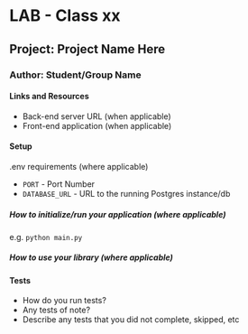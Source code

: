 # LAB - Class xx

## Project: Project Name Here

### Author: Student/Group Name

#### Links and Resources

- Back-end server URL (when applicable)
- Front-end application (when applicable)

#### Setup

.env requirements (where applicable)

- `PORT` - Port Number
- `DATABASE_URL` - URL to the running Postgres instance/db

##### How to initialize/run your application (where applicable)

e.g. `python main.py`

##### How to use your library (where applicable)

#### Tests

- How do you run tests?
- Any tests of note?
- Describe any tests that you did not complete, skipped, etc
